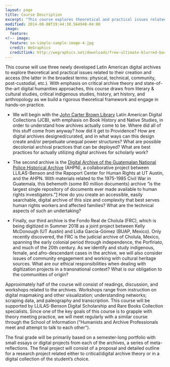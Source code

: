```yaml
---
layout: page
title: Course Description
excerpt: "This course explores theoretical and practical issues related to the creation and access of Latin American digital archives."
modified: 2014-08-08T19:44:38.564948-04:00
image:
  feature:
<!-- image:
  feature: so-simple-sample-image-4.jpg
  credit: WeGraphics
  creditlink: http://wegraphics.net/downloads/free-ultimate-blurred-background-pack/ -->
---
```


This course will use three newly developed Latin American digital archives to explore theoretical and practical issues related to their creation and access (the latter in the broadest terms: physical, technical, community, post-custodial, etc.). With emphasis on critical archive theory and state-of-the-art digital humanities approaches, this course draws from literary & cultural studies, critical indigenous studies, history, art history, and anthropology as we build a rigorous theoretical framework and engage in hands-on practice.

* We will begin with the [John Carter Brown Library](https://www.brown.edu/academics/libraries/john-carter-brown/) Latin American Digital Collections (JCB), with emphasis on Book History and Native Studies, in order to understand how archives actually come to be. Where did all of this stuff come from anyway? how did it get to Providence? How are digital archives designed/curated, and in what ways can this design create and/or perpetuate unequal power structures? What are possible decolonial archival practices that can be deployed? What are best practices for actually utilizing digital archives for scholarly work?

* The second archive is the [Digital Archive of the Guatemalan National Police Historical Archive](https://ahpn.lib.utexas.edu/) (AHPN), a collaborative project between LLILAS-Benson and the Rapoport Center for Human Rights at UT Austin, and the AHPN. With materials related to the 1975-1985 Civil War in Guatemala, this behemoth (some 80 million documents) archive “is the largest single repository of documents ever made available to human rights investigators.”[1](https://ahpn.lib.utexas.edu/about_ahpn) How do you create an accessible, easily searchable, digital archive of this size and complexity that best serves human rights workers and affected families? What are the technical aspects of such an undertaking?

* Finally, our third archive is the Fondo Real de Cholula (FRC), which is being digitized in Summer 2018 as a joint project between Kelly McDonough (UT Austin) and Lidia García-Gómez (BUAP, Mexico). Only recently discovered, the FRC is the judicial archive of Cholula, Mexico, spanning the early colonial period through independence, the Porfiriato, and much of the 20th century. As we identify and study indigenous, female, and afro-descendant cases in the archive, we will also consider issues of community engagement and working with cultural heritage sources. What are our ethical responsibilities when dealing with digitization projects in a transnational context? What is our obligation to the communities of origin?

Approximately half of the course will consist of readings, discussion, and workshops related to the archives. Workshops range from instruction on digital mapmaking and other visualization; understanding networks; scraping data, and paleography and transcription. This course will be supported by LLILAS-Benson Digital Scholarship and Rare Books Collection specialists. Since one of the key goals of this course is to grapple with theory meeting practice, we will meet regularly with a similar course through the School of Information (“Humanists and Archive Professionals meet and attempt to talk to each other”).

The final grade will be primarily based on a semester-long portfolio with small essays or digital projects from each of the archives, a series of meta-reflections. The final project will consist of a proposal and detailed outline for a research project related either to critical/digital archive theory or in a digital collection of the student’s choice.